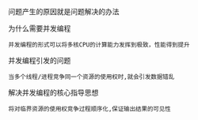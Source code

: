 问题产生的原因就是问题解决的办法

为什么需要并发编程

    并发编程的形式可以将多核CPU的计算能力发挥到极致，性能得到提升

并发编程引发的问题

    当多个线程/进程竞争同一个资源的使用权时,就会引发数据错乱
    
解决并发编程的核心指导思想

    将对临界资源的使用权竞争过程顺序化,保证输出结果的可见性   
    
     